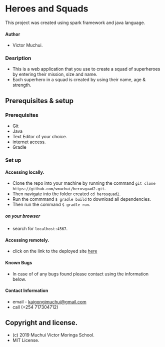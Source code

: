 # Heroes and Squads
This project was created using spark framework and java language.
#### Author
* Victor Muchui.
### Desription
* This is a web application that you use to create a squad of superheroes by entering their mission, size and name.
* Each superhero in a squad is created by using their name, age & strength.
## Prerequisites & setup
### Prerequisites
* Git
* Java
* Text Editor of your choice.
* internet access.
* Gradle
### Set up
#### Accessing locally.
* Clone the repo into your machine by running the command `git clone https://github.com/vmuchui/herosquad2.git`.
* Then navigate into the folder created `cd herosquad2`.
* Run the commmand `$ gradle build` to download all dependencies.
* Then run the command `$ gradle run`.
##### on your browser
* search for `localhost:4567`.
#### Accessing remotely.
* click on the link to the deployed site [here](https://muchuihero-squad.herokuapp.com/)
#### Known Bugs
* In case of of any bugs found please contact using the information below.
#### Contact Information
* email - kaigongimuchui@gmail.com
* call  (+254 717304712)
## Copyright and license.
* (c) 2019 Muchui Victor Moringa School.
* MIT License.